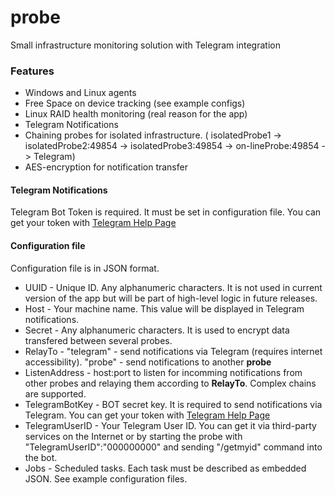 # probe
 Small infrastructure monitoring solution with Telegram integration
 
### Features

- Windows and Linux agents
- Free Space on device tracking (see example configs)
- Linux RAID health monitoring (real reason for the app)
- Telegram Notifications
- Chaining probes for isolated infrastructure. ( isolatedProbe1 -> isolatedProbe2:49854 -> isolatedProbe3:49854 -> on-lineProbe:49854 -> Telegram)
- AES-encryption for notification transfer

#### Telegram Notifications

Telegram Bot Token is required. It must be set in configuration file. You can get your token with [Telegram Help Page](https://core.telegram.org/bots/tutorial "Telegram Help Page")

#### Configuration file

Configuration file is in JSON format.
- UUID - Unique ID. Any alphanumeric characters. It is not used in current version of the app but will be part of high-level logic in future releases.
- Host - Your machine name. This value will be displayed in Telegram notifications.
- Secret - Any alphanumeric characters. It is used to encrypt data transfered between several probes.
- RelayTo - "telegram" - send notifications via Telegram (requires internet accessibility). "probe" - send notifications to another **probe**
- ListenAddress - host:port to listen for incomming notifications from other probes and relaying them according to **RelayTo**. Complex chains are supported.
- TelegramBotKey - BOT secret key. It is required to send notifications via Telegram. You can get your token with [Telegram Help Page](https://core.telegram.org/bots/tutorial "Telegram Help Page")
- TelegramUserID - Your Telegram User ID. You can get it via third-party services on the Internet or by starting the probe with "TelegramUserID":"000000000" and sending "/getmyid" command into the bot.
- Jobs - Scheduled tasks. Each task must be described as embedded JSON. See example configuration files.
 